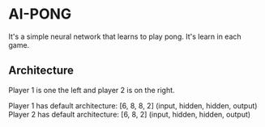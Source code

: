 # AI-PONG
It's a simple neural network that learns to play pong. It's learn in each game.

## Architecture
Player 1 is one the left and player 2 is on the right.

Player 1 has default architecture: [6, 8, 8, 2] (input, hidden, hidden, output)
Player 2 has default architecture: [6, 8, 2] (input, hidden, hidden, output)